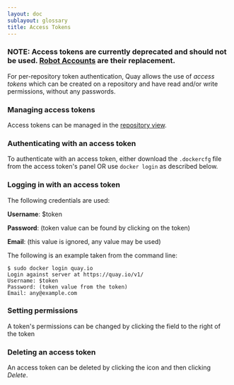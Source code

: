 ```yaml
---
layout: doc
sublayout: glossary
title: Access Tokens
---
```


### NOTE: Access tokens are currently **deprecated** and should not be used. [Robot Accounts](/glossary/robot-accounts.html) are their replacement.

For per-repository token authentication, Quay allows the use of _access tokens_ which can be created on a repository and have read and/or write permissions, without any passwords.

### Managing access tokens

Access tokens can be managed in the [repository view](/guides/repo-view.html).

### Authenticating with an access token

To authenticate with an access token, either download the `.dockercfg` file from the access token's panel OR use `docker login` as described below.

### Logging in with an access token

The following credentials are used:

**Username**: $token

**Password**: (token value can be found by clicking on the token)

**Email**: (this value is ignored, any value may be used)

The following is an example taken from the command line:

```
$ sudo docker login quay.io
Login against server at https://quay.io/v1/
Username: $token
Password: (token value from the token)
Email: any@example.com
```

### Setting permissions

A token's permissions can be changed by clicking the field to the right of the token

### Deleting an access token

An access token can be deleted by clicking the <i class="fa fa-times"></i> icon and then clicking _Delete_.

